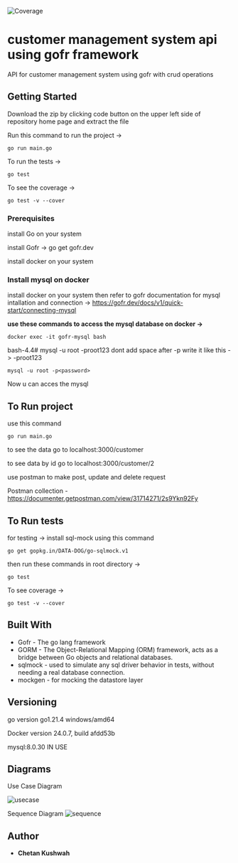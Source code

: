 
 ![Coverage](https://img.shields.io/badge/Coverage-100%25-brightgreen)

# customer management system api using gofr framework

API for customer management system using gofr with crud operations

## Getting Started

Download the zip by clicking code button on the upper left side of repository home page and extract the file 

Run this command to run the project -> 

    go run main.go 
    

To run the tests -> 

    go test 

To see the coverage -> 
 
    go test -v --cover 

### Prerequisites

install Go on your system

install Gofr -> go get gofr.dev

install docker on your system 


### Install mysql on docker

install docker on your system then refer to gofr documentation for mysql intallation and connection -> https://gofr.dev/docs/v1/quick-start/connecting-mysql


**use these commands to access the mysql database on docker ->**

    docker exec -it gofr-mysql bash

bash-4.4# mysql -u root -proot123 dont add space after -p write it like this -> -proot123

    mysql -u root -p<password>
    
Now u can acces the mysql 


## To Run project
 
use this command 
    
    go run main.go

to see the data go to localhost:3000/customer

to see data by id go to localhost:3000/customer/2

use postman to make post, update and delete request 

Postman collection - https://documenter.getpostman.com/view/31714271/2s9Ykn92Fy


## To Run tests

 for testing -> install sql-mock using this command 
 
    go get gopkg.in/DATA-DOG/go-sqlmock.v1 

 then run these commands in root directory ->
 
    go test
 
 To see coverage -> 

    go test -v --cover


## Built With

* Gofr - The go lang framework
* GORM - The Object-Relational Mapping (ORM) framework, acts as a bridge between Go objects and relational databases.
* sqlmock - used to simulate any sql driver behavior in tests, without needing a real database connection. 
* mockgen - for mocking the datastore layer


## Versioning

go version go1.21.4 windows/amd64

Docker version 24.0.7, build afdd53b

mysql:8.0.30 IN USE

## Diagrams

Use Case Diagram

![usecase](https://github.com/chetankush/customer-management-system/assets/78559285/55686791-5ca6-416b-9b86-faaeca89622f)


Sequence Diagram
![sequence](https://github.com/chetankush/customer-management-system/assets/78559285/084a0d05-523a-4b05-96fd-b7b30563a12b)


## Author

* **Chetan Kushwah** 



